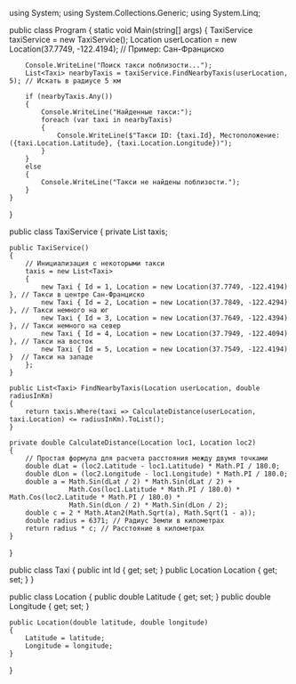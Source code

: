 using System;
using System.Collections.Generic;
using System.Linq;

public class Program
{
    static void Main(string[] args)
    {
        TaxiService taxiService = new TaxiService();
        Location userLocation = new Location(37.7749, -122.4194); // Пример: Сан-Франциско

        Console.WriteLine("Поиск такси поблизости...");
        List<Taxi> nearbyTaxis = taxiService.FindNearbyTaxis(userLocation, 5); // Искать в радиусе 5 км

        if (nearbyTaxis.Any())
        {
            Console.WriteLine("Найденные такси:");
            foreach (var taxi in nearbyTaxis)
            {
                Console.WriteLine($"Такси ID: {taxi.Id}, Местоположение: ({taxi.Location.Latitude}, {taxi.Location.Longitude})");
            }
        }
        else
        {
            Console.WriteLine("Такси не найдены поблизости.");
        }
    }
}

public class TaxiService
{
    private List<Taxi> taxis;

    public TaxiService()
    {
        // Инициализация с некоторыми такси
        taxis = new List<Taxi>
        {
            new Taxi { Id = 1, Location = new Location(37.7749, -122.4194) }, // Такси в центре Сан-Франциско
            new Taxi { Id = 2, Location = new Location(37.7849, -122.4294) }, // Такси немного на юг
            new Taxi { Id = 3, Location = new Location(37.7649, -122.4394) }, // Такси немного на север
            new Taxi { Id = 4, Location = new Location(37.7949, -122.4094) }, // Такси на восток
            new Taxi { Id = 5, Location = new Location(37.7549, -122.4194) }  // Такси на западе
        };
    }

    public List<Taxi> FindNearbyTaxis(Location userLocation, double radiusInKm)
    {
        return taxis.Where(taxi => CalculateDistance(userLocation, taxi.Location) <= radiusInKm).ToList();
    }

    private double CalculateDistance(Location loc1, Location loc2)
    {
        // Простая формула для расчета расстояния между двумя точками
        double dLat = (loc2.Latitude - loc1.Latitude) * Math.PI / 180.0;
        double dLon = (loc2.Longitude - loc1.Longitude) * Math.PI / 180.0;
        double a = Math.Sin(dLat / 2) * Math.Sin(dLat / 2) +
                   Math.Cos(loc1.Latitude * Math.PI / 180.0) * Math.Cos(loc2.Latitude * Math.PI / 180.0) *
                   Math.Sin(dLon / 2) * Math.Sin(dLon / 2);
        double c = 2 * Math.Atan2(Math.Sqrt(a), Math.Sqrt(1 - a));
        double radius = 6371; // Радиус Земли в километрах
        return radius * c; // Расстояние в километрах
    }
}

public class Taxi
{
    public int Id { get; set; }
    public Location Location { get; set; }
}

public class Location
{
    public double Latitude { get; set; }
    public double Longitude { get; set; }

    public Location(double latitude, double longitude)
    {
        Latitude = latitude;
        Longitude = longitude;
    }
}
